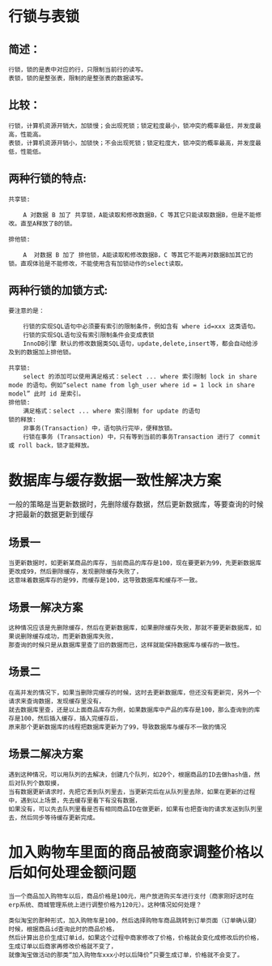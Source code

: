 # 行锁与表锁
## 简述：

    行锁，锁的是表中对应的行，只限制当前行的读写。
    表锁，锁的是整张表，限制的是整张表的数据读写。

## 比较：

    行锁，计算机资源开销大，加锁慢；会出现死锁；锁定粒度最小，锁冲突的概率最低，并发度最高，性能高。
    表锁，计算机资源开销小，加锁快；不会出现死锁；锁定粒度大，锁冲突的概率最高，并发度最低，性能低。

## 两种行锁的特点:

    共享锁:
    
        A 对数据 B 加了 共享锁，A能读取和修改数据B，C 等其它只能读取数据B，但是不能修改。直至A释放了B的锁。
    
    排他锁:
    
        A  对数据 B 加了 排他锁，A能读取和修改数据B，C 等其它不能再对数据B加其它的锁。直观体验是不能修改，不能使用含有加锁动作的select读取。

## 两种行锁的加锁方式:

    要注意的是：
    
        行锁的实现SQL语句中必须要有索引的限制条件，例如含有 where id=xxx 这类语句。
        行锁的实现SQL语句没有索引限制条件会变成表锁
        InnoDB引擎 默认的修改数据类SQL语句，update,delete,insert等，都会自动给涉及到的数据加上排他锁。
    
    共享锁:
        select 的添加可以使用满足格式：select ... where 索引限制 lock in share mode 的语句。例如“select name from lgh_user where id = 1 lock in share model” 此时 id 是索引。
    排他锁:
        满足格式：select ... where 索引限制 for update 的语句
    锁的释放:
        非事务(Transaction) 中，语句执行完毕，便释放锁。
        行锁在事务 (Transaction) 中，只有等到当前的事务Transaction 进行了 commit 或 roll back，锁才能释放。



# 数据库与缓存数据一致性解决方案

一般的策略是当更新数据时，先删除缓存数据，然后更新数据库，等要查询的时候才把最新的数据更新到缓存

## 场景一

    当更新数据时，如更新某商品的库存，当前商品的库存是100，现在要更新为99，先更新数据库更改成99，然后删除缓存，发现删除缓存失败了，
    这意味着数据库存的是99，而缓存是100，这导致数据库和缓存不一致。

## 场景一解决方案

    这种情况应该是先删除缓存，然后在更新数据库，如果删除缓存失败，那就不要更新数据库，如果说删除缓存成功，而更新数据库失败，
    那查询的时候只是从数据库里查了旧的数据而已，这样就能保持数据库与缓存的一致性。

## 场景二

    在高并发的情况下，如果当删除完缓存的时候，这时去更新数据库，但还没有更新完，另外一个请求来查询数据，发现缓存里没有，
    就去数据库里查，还是以上面商品库存为例，如果数据库中产品的库存是100，那么查询到的库存是100，然后插入缓存，插入完缓存后，
    原来那个更新数据库的线程把数据库更新为了99，导致数据库与缓存不一致的情况

## 场景二解决方案

    遇到这种情况，可以用队列的去解决，创建几个队列，如20个，根据商品的ID去做hash值，然后对队列个数取摸，
    当有数据更新请求时，先把它丢到队列里去，当更新完后在从队列里去除，如果在更新的过程中，遇到以上场景，先去缓存里看下有没有数据，
    如果没有，可以先去队列里看是否有相同商品ID在做更新，如果有也把查询的请求发送到队列里去，然后同步等待缓存更新完成。


# 加入购物车里面的商品被商家调整价格以后如何处理金额问题 

    当一个商品加入购物车以后，商品价格是100元，用户放进购买车进行支付（商家刚好这时在erp系统、商城管理系统上进行调整价格为120元）。这种情况如何处理？
   
    类似淘宝的那种形式，加入购物车是100，然后选择购物车商品跳转到订单页面（订单确认键）时候，根据商品id查询此时的商品价格，
    然后计算出总价生成订单id，如果这个过程中商家修改了价格，价格就会变化成修改后的价格，生成订单以后商家再修改价格就不变了，
    就像淘宝做活动的那类“加入购物车xxx小时以后降价”只要生成订单，价格就不会变了。 


